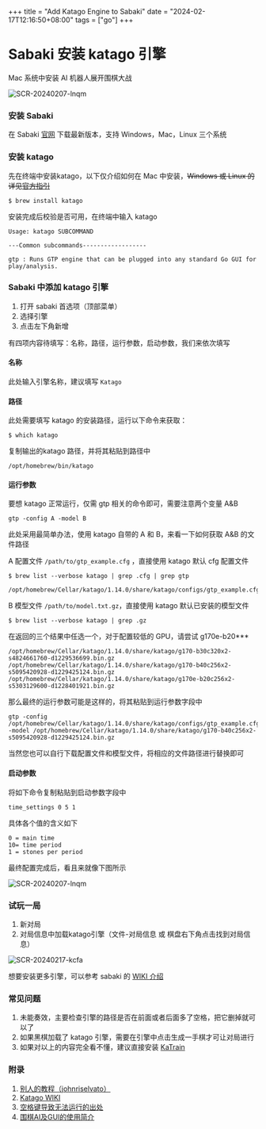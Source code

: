 +++
title = "Add Katago Engine to Sabaki"
date = "2024-02-17T12:16:50+08:00"
tags = ["go"]
+++

# Sabaki  安装 katago 引擎

Mac 系统中安装 AI 机器人展开围棋大战

![SCR-20240207-lnqm](https://cloud.synclue.com/2024/02/17/1708151084.png)



### 安装 Sabaki

在 Sabaki [官网](https://sabaki.yichuanshen.de/) 下载最新版本，支持 Windows，Mac，Linux 三个系统



### 安装 katago 

先在终端中安装katago，以下仅介绍如何在 Mac 中安装，~~Windows 或 Linux 的详见[官方指引](https://github.com/lightvector/KataGo?tab=readme-ov-file#windows-and-linux)~~

```
$ brew install katago
```

安装完成后校验是否可用，在终端中输入 katago

```
Usage: katago SUBCOMMAND

---Common subcommands------------------

gtp : Runs GTP engine that can be plugged into any standard Go GUI for play/analysis.
```



### Sabaki 中添加 katago 引擎

1. 打开 sabaki 首选项（顶部菜单）
2. 选择引擎
3. 点击左下角新增

有四项内容待填写：名称，路径，运行参数，启动参数，我们来依次填写



#### 名称

此处输入引擎名称，建议填写 `Katago` 



#### 路径

此处需要填写 katago 的安装路径，运行以下命令来获取：

```
$ which katago
```

复制输出的katago 路径，并将其粘贴到路径中

```
/opt/homebrew/bin/katago
```



#### 运行参数

要想 katago 正常运行，仅需 gtp 相关的命令即可，需要注意两个变量 A&B

```
gtp -config A -model B
```

此处采用最简单办法，使用 katago 自带的 A 和 B，来看一下如何获取 A&B 的文件路径



A 配置文件 `/path/to/gtp_example.cfg` ，直接使用 katago 默认 cfg 配置文件

```
$ brew list --verbose katago | grep .cfg | grep gtp
```

```
/opt/homebrew/Cellar/katago/1.14.0/share/katago/configs/gtp_example.cfg
```

B 模型文件 `/path/to/model.txt.gz`，直接使用 katago 默认已安装的模型文件

```
$ brew list --verbose katago | grep .gz
```

在返回的三个结果中任选一个，对于配置较低的 GPU，请尝试 g170e-b20***

```
/opt/homebrew/Cellar/katago/1.14.0/share/katago/g170-b30c320x2-s4824661760-d1229536699.bin.gz
/opt/homebrew/Cellar/katago/1.14.0/share/katago/g170-b40c256x2-s5095420928-d1229425124.bin.gz
/opt/homebrew/Cellar/katago/1.14.0/share/katago/g170e-b20c256x2-s5303129600-d1228401921.bin.gz
```

那么最终的运行参数可能是这样的，将其粘贴到运行参数字段中

```
gtp -config /opt/homebrew/Cellar/katago/1.14.0/share/katago/configs/gtp_example.cfg -model /opt/homebrew/Cellar/katago/1.14.0/share/katago/g170-b40c256x2-s5095420928-d1229425124.bin.gz
```

当然您也可以自行下载配置文件和模型文件，将相应的文件路径进行替换即可



#### 启动参数

将如下命令复制粘贴到启动参数字段中

```
time_settings 0 5 1
```

具体各个值的含义如下

```
0 = main time
10= time period
1 = stones per period
```

最终配置完成后，看且来就像下图所示

![SCR-20240207-lnqm](https://cloud.synclue.com/2024/02/17/1708151077.png)



### 试玩一局

1. 新对局
2. 对局信息中加载katago引擎（文件-对局信息 或 棋盘右下角点击找到对局信息）

![SCR-20240217-kcfa](https://cloud.synclue.com/2024/02/17/1708151056.jpg)

想要安装更多引擎，可以参考 sabaki 的 [WIKI 介绍](https://github.com/SabakiHQ/Sabaki/blob/master/docs/guides/engines.md)



### 常见问题

1. 未能奏效，主要检查引擎的路径是否在前面或者后面多了空格，把它删掉就可以了
2. 如果黑棋加载了 katago 引擎，需要在引擎中点击生成一手棋才可让对局进行
3. 如果对以上的内容完全看不懂，建议直接安装 [KaTrain](http://github.com/sanderland/katrain/releases)



### 附录

1. [别人的教程（johnriselvato）](http://johnriselvato.com/installing-katago-in-sabaki-2-for-macos/) 
2. [Katago WIKI](https://github.com/lightvector/KataGo#how-to-use)
3. [空格键导致无法运行的出处](https://github.com/SabakiHQ/Sabaki/issues/612)
4. [围棋AI及GUI的使用简介](https://zhuanlan.zhihu.com/p/267139001)
